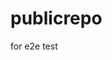 # publicrepo
for e2e test



































































































































































































































































































































































































































































































































































































































































































































































